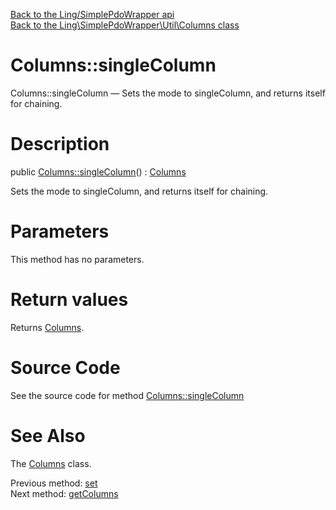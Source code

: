 [Back to the Ling/SimplePdoWrapper api](https://github.com/lingtalfi/SimplePdoWrapper/blob/master/doc/api/Ling/SimplePdoWrapper.md)<br>
[Back to the Ling\SimplePdoWrapper\Util\Columns class](https://github.com/lingtalfi/SimplePdoWrapper/blob/master/doc/api/Ling/SimplePdoWrapper/Util/Columns.md)


Columns::singleColumn
================



Columns::singleColumn — Sets the mode to singleColumn, and returns itself for chaining.




Description
================


public [Columns::singleColumn](https://github.com/lingtalfi/SimplePdoWrapper/blob/master/doc/api/Ling/SimplePdoWrapper/Util/Columns/singleColumn.md)() : [Columns](https://github.com/lingtalfi/SimplePdoWrapper/blob/master/doc/api/Ling/SimplePdoWrapper/Util/Columns.md)




Sets the mode to singleColumn, and returns itself for chaining.




Parameters
================

This method has no parameters.


Return values
================

Returns [Columns](https://github.com/lingtalfi/SimplePdoWrapper/blob/master/doc/api/Ling/SimplePdoWrapper/Util/Columns.md).








Source Code
===========
See the source code for method [Columns::singleColumn](https://github.com/lingtalfi/SimplePdoWrapper/blob/master/Util/Columns.php#L86-L90)


See Also
================

The [Columns](https://github.com/lingtalfi/SimplePdoWrapper/blob/master/doc/api/Ling/SimplePdoWrapper/Util/Columns.md) class.

Previous method: [set](https://github.com/lingtalfi/SimplePdoWrapper/blob/master/doc/api/Ling/SimplePdoWrapper/Util/Columns/set.md)<br>Next method: [getColumns](https://github.com/lingtalfi/SimplePdoWrapper/blob/master/doc/api/Ling/SimplePdoWrapper/Util/Columns/getColumns.md)<br>

